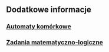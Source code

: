 ## Dodatkowe informacje

### [Automaty komórkowe](automaty.md)

### [Zadania matematyczno-logiczne](zadania.md)
